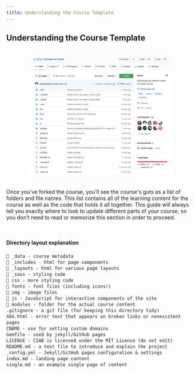 ```yaml
---
title: Understanding the Course Template
---
```


## Understanding the Course Template
<br>

<center><img src="/img/course-template.png" alt="Screenshot of the course template in GitHub" width="75%"/></center>

<br>

Once you’ve forked the course, you’ll see the course's guts as a list of folders and file names. This list contains all of the learning content for the course as well as the code that holds it all together. This guide will always tell you exactly where to look to update different parts of your course, so you don’t need to read or memorize this section in order to proceed.

<br>

#### Directory layout explanation

```
📁 _data - course metadata 
📁 _includes - html for page components
📁 _layouts - html for various page layouts
📁 _sass - styling code
📁 css - more styling code
📁 fonts - font files (including icons!)
📁 img - image files
📁 js - JavaScript for interactive components of the site
📁 modules - folder for the actual course content
.gitignore - a git file (for keeping this directory tidy)
404.html - error text that appears on broken links or nonexistent pages
CNAME - use for setting custom domains
Gemfile - used by jekyll/GitHub pages
LICENSE - CIAB is licensed under the MIT License (do not edit)
README.md - a text file to introduce and explain the project
_config.yml - Jekyll/GitHub pages configuration & settings
index.md - landing page content
single.md - an example single page of content
```
